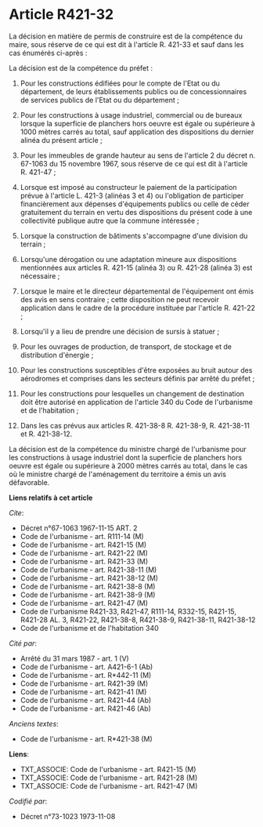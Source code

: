 # Article R421-32

La décision en matière de permis de construire est de la compétence du maire, sous réserve de ce qui est dit à l'article R.
421-33 et sauf dans les cas énumérés ci-après :

La décision est de la compétence du préfet :

1. Pour les constructions édifiées pour le compte de l'Etat ou du département, de leurs établissements publics ou de
concessionnaires de services publics de l'Etat ou du département ;

2. Pour les constructions à usage industriel, commercial ou de bureaux lorsque la superficie de planchers hors oeuvre est
égale ou supérieure à 1000 mètres carrés au total, sauf application des dispositions du dernier alinéa du présent article ;

3. Pour les immeubles de grande hauteur au sens de l'article 2 du décret n. 67-1063 du 15 novembre 1967, sous réserve de ce
qui est dit à l'article R. 421-47 ;

4. Lorsque est imposé au constructeur le paiement de la participation prévue à l'article L. 421-3 (alinéas 3 et 4) ou
l'obligation de participer financièrement aux dépenses d'équipements publics ou celle de céder gratuitement du terrain en
vertu des dispositions du présent code à une collectivité publique autre que la commune intéressée ;

5. Lorsque la construction de bâtiments s'accompagne d'une division du terrain ;

6. Lorsqu'une dérogation ou une adaptation mineure aux dispositions mentionnées aux articles R. 421-15 (alinéa 3) ou R.
421-28 (alinéa 3) est nécessaire ;

7. Lorsque le maire et le directeur départemental de l'équipement ont émis des avis en sens contraire ; cette disposition ne
peut recevoir application dans le cadre de la procédure instituée par l'article R. 421-22 ;

8. Lorsqu'il y a lieu de prendre une décision de sursis à statuer ;

9. Pour les ouvrages de production, de transport, de stockage et de distribution d'énergie ;

10. Pour les constructions susceptibles d'être exposées au bruit autour des aérodromes et comprises dans les secteurs définis
par arrêté du préfet ;

11. Pour les constructions pour lesquelles un changement de destination doit être autorisé en application de l'article 340 du
Code de l'urbanisme et de l'habitation ;

12. Dans les cas prévus aux articles R. 421-38-8  R. 421-38-9, R. 421-38-11 et R. 421-38-12.

La décision est de la compétence du ministre chargé de l'urbanisme pour les constructions à usage industriel dont la
superficie de planchers hors oeuvre est égale ou supérieure à 2000 mètres carrés au total, dans le cas où le ministre chargé
de l'aménagement du territoire a émis un avis défavorable.

**Liens relatifs à cet article**

_Cite_:

  - Décret n°67-1063 1967-11-15 ART. 2
  - Code de l'urbanisme - art. R111-14 (M)
  - Code de l'urbanisme - art. R421-15 (M)
  - Code de l'urbanisme - art. R421-22 (M)
  - Code de l'urbanisme - art. R421-33 (M)
  - Code de l'urbanisme - art. R421-38-11 (M)
  - Code de l'urbanisme - art. R421-38-12 (M)
  - Code de l'urbanisme - art. R421-38-8 (M)
  - Code de l'urbanisme - art. R421-38-9 (M)
  - Code de l'urbanisme - art. R421-47 (M)
  - Code de l'urbanisme R421-33, R421-47, R111-14, R332-15, R421-15, R421-28 AL. 3, R421-22, R421-38-8, R421-38-9, R421-38-11, R421-38-12
  - Code de l'urbanisme et de l'habitation 340

_Cité par_:

  - Arrêté du 31 mars 1987 - art. 1 (V)
  - Code de l'urbanisme - art. A421-6-1 (Ab)
  - Code de l'urbanisme - art. R*442-11 (M)
  - Code de l'urbanisme - art. R421-39 (M)
  - Code de l'urbanisme - art. R421-41 (M)
  - Code de l'urbanisme - art. R421-44 (Ab)
  - Code de l'urbanisme - art. R421-46 (Ab)

_Anciens textes_:

  - Code de l'urbanisme - art. R*421-38 (M)

**Liens**:

  - TXT_ASSOCIE: Code de l'urbanisme - art. R421-15 (M)
  - TXT_ASSOCIE: Code de l'urbanisme - art. R421-28 (M)
  - TXT_ASSOCIE: Code de l'urbanisme - art. R421-47 (M)

_Codifié par_:

  - Décret n°73-1023 1973-11-08

